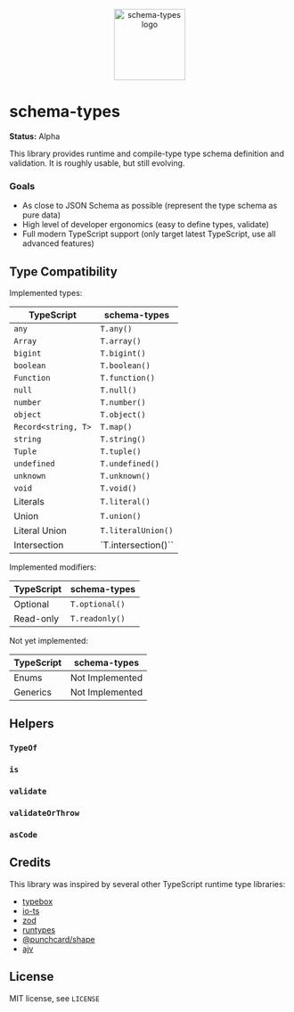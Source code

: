 <p align="center"><img src="https://schema-types.dev/logo.png" alt="schema-types logo" width="128" /></p>

# schema-types

**Status:** Alpha

This library provides runtime and compile-type type schema definition and validation. It is roughly usable, but still evolving.

### Goals

- As close to JSON Schema as possible (represent the type schema as pure data)
- High level of developer ergonomics (easy to define types, validate)
- Full modern TypeScript support (only target latest TypeScript, use all advanced features)

## Type Compatibility

Implemented types:

| TypeScript          | schema-types        |
| ------------------- | ------------------- |
| `any`               | `T.any()`           |
| `Array`             | `T.array()`         |
| `bigint`            | `T.bigint()`        |
| `boolean`           | `T.boolean()`       |
| `Function`          | `T.function()`      |
| `null`              | `T.null()`          |
| `number`            | `T.number()`        |
| `object`            | `T.object()`        |
| `Record<string, T>` | `T.map()`           |
| `string`            | `T.string()`        |
| `Tuple`             | `T.tuple()`         |
| `undefined`         | `T.undefined()`     |
| `unknown`           | `T.unknown()`       |
| `void`              | `T.void()`          |
| Literals            | `T.literal()`       |
| Union               | `T.union()`         |
| Literal Union       | `T.literalUnion()`  |
| Intersection        | `T.intersection()`` |

Implemented modifiers:

| TypeScript | schema-types   |
| ---------- | -------------- |
| Optional   | `T.optional()` |
| Read-only  | `T.readonly()` |

Not yet implemented:

| TypeScript | schema-types    |
| ---------- | --------------- |
| Enums      | Not Implemented |
| Generics   | Not Implemented |

## Helpers

### `TypeOf`

### `is`

### `validate`

### `validateOrThrow`

### `asCode`

## Credits

This library was inspired by several other TypeScript runtime type libraries:

- [typebox](https://github.com/sinclairzx81/typebox)
- [io-ts](https://github.com/gcanti/io-ts)
- [zod](https://github.com/vriad/zod)
- [runtypes](https://github.com/pelotom/runtypes)
- [@punchcard/shape](https://github.com/punchcard/punchcard/tree/master/packages/%40punchcard/shape)
- [ajv](https://github.com/ajv-validator/ajv)

## License

MIT license, see `LICENSE`
